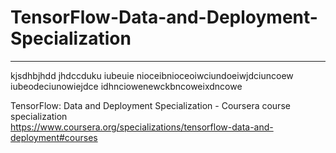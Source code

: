 # TensorFlow-Data-and-Deployment-Specialization
*************************************************************

kjsdhbjhdd jhdccduku iubeuie nioceibnioceoiwciundoeiwjdciuncoew iubeodeciunowiejdce idhnciowenewckbncoweixdncowe

TensorFlow: Data and Deployment Specialization - Coursera course specialization   
https://www.coursera.org/specializations/tensorflow-data-and-deployment#courses


